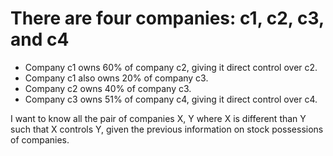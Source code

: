 # There are four companies: c1, c2, c3, and c4

- Company c1 owns 60% of company c2, giving it direct control over c2.
- Company c1 also owns 20% of company c3.
- Company c2 owns 40% of company c3.
- Company c3 owns 51% of company c4, giving it direct control over c4.

I want to know all the pair of companies X, Y where X is different than Y such that X controls Y, given the previous information on stock possessions of companies.
